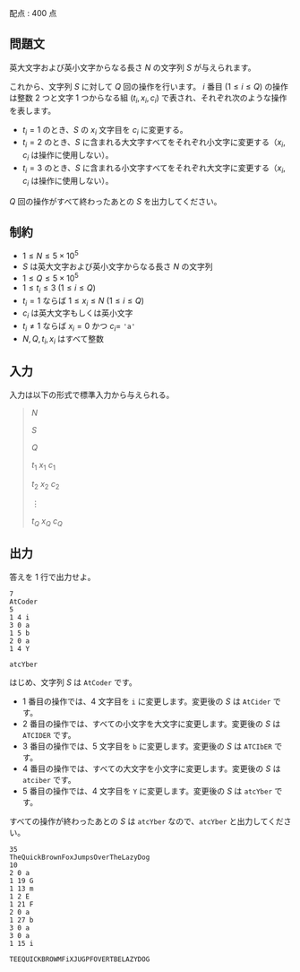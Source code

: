 配点 : $400$ 点

## 問題文

英大文字および英小文字からなる長さ $N$ の文字列 $S$ が与えられます。

これから、文字列 $S$ に対して $Q$ 回の操作を行います。
$i$ 番目 $(1\leq i\leq Q)$ の操作は整数 $2$ つと文字 $1$ つからなる組 $(t _ i,x _ i,c _ i)$ で表され、それぞれ次のような操作を表します。

- $t _ i=1$ のとき、$S$ の $x _ i$ 文字目を $c _ i$ に変更する。
- $t _ i=2$ のとき、$S$ に含まれる大文字すべてをそれぞれ小文字に変更する（$x _ i,c _ i$ は操作に使用しない）。
- $t _ i=3$ のとき、$S$ に含まれる小文字すべてをそれぞれ大文字に変更する（$x _ i,c _ i$ は操作に使用しない）。

$Q$ 回の操作がすべて終わったあとの $S$ を出力してください。

## 制約

- $1\leq N\leq5\times10^5$
- $S$ は英大文字および英小文字からなる長さ $N$ の文字列
- $1\leq Q\leq5\times10^5$
- $1\leq t _ i\leq3\ (1\leq i\leq Q)$
- $t _ i=1$ ならば $1\leq x _ i\leq N\ (1\leq i\leq Q)$
- $c _ i$ は英大文字もしくは英小文字
- $t _ i\neq 1$ ならば $x _ i=0$ かつ $c _ i=$ `'a'`
- $N,Q,t _ i,x _ i$ はすべて整数

## 入力

入力は以下の形式で標準入力から与えられる。

> $N$
> 
> $S$
> 
> $Q$
> 
> $t _ 1$ $x _ 1$ $c _ 1$
> 
> $t _ 2$ $x _ 2$ $c _ 2$
> 
> $\vdots$
> 
> $t _ Q$ $x _ Q$ $c _ Q$

## 出力

答えを $1$ 行で出力せよ。

```input1
7
AtCoder
5
1 4 i
3 0 a
1 5 b
2 0 a
1 4 Y
```

```output1
atcYber
```

はじめ、文字列 $S$ は `AtCoder` です。

- $1$ 番目の操作では、$4$ 文字目を `i` に変更します。変更後の $S$ は `AtCider` です。
- $2$ 番目の操作では、すべての小文字を大文字に変更します。変更後の $S$ は `ATCIDER` です。
- $3$ 番目の操作では、$5$ 文字目を `b` に変更します。変更後の $S$ は `ATCIbER` です。
- $4$ 番目の操作では、すべての大文字を小文字に変更します。変更後の $S$ は `atciber` です。
- $5$ 番目の操作では、$4$ 文字目を `Y` に変更します。変更後の $S$ は `atcYber` です。

すべての操作が終わったあとの $S$ は `atcYber` なので、`atcYber` と出力してください。

```input2
35
TheQuickBrownFoxJumpsOverTheLazyDog
10
2 0 a
1 19 G
1 13 m
1 2 E
1 21 F
2 0 a
1 27 b
3 0 a
3 0 a
1 15 i
```

```output2
TEEQUICKBROWMFiXJUGPFOVERTBELAZYDOG
```